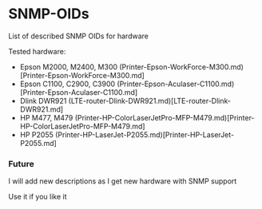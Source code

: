 # SNMP-OIDs
List of described SNMP OIDs for hardware

Tested hardware:
- Epson M2000, M2400, M300 (Printer-Epson-WorkForce-M300.md)[Printer-Epson-WorkForce-M300.md]
- Epson C1100, C2900, C3900 (Printer-Epson-Aculaser-C1100.md)[Printer-Epson-Aculaser-C1100.md]
- Dlink DWR921 (LTE-router-Dlink-DWR921.md)[LTE-router-Dlink-DWR921.md]
- HP M477, M479 (Printer-HP-ColorLaserJetPro-MFP-M479.md)[Printer-HP-ColorLaserJetPro-MFP-M479.md]
- HP P2055 (Printer-HP-LaserJet-P2055.md)[Printer-HP-LaserJet-P2055.md]



### Future
I will add new descriptions as I get new hardware with SNMP support


Use it if you like it

